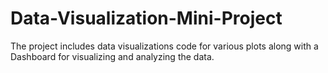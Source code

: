 # Data-Visualization-Mini-Project
The project includes data visualizations code for various plots along with a Dashboard for visualizing and analyzing the data.
